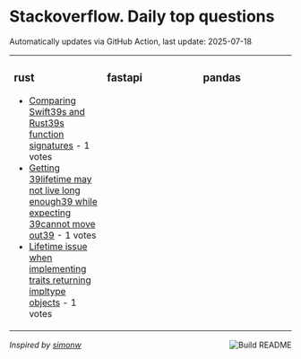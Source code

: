 # Stackoverflow. Daily top questions 

Automatically updates via GitHub Action, last update: <!-- date starts -->2025-07-18<!-- date ends -->


<table><tr><td valign="top" width="33%">

### rust
<!-- rust starts -->
* [Comparing Swift39s and Rust39s function signatures](https://stackoverflow.com/questions/79705756/comparing-swifts-and-rusts-function-signatures) - 1 votes
* [Getting 39lifetime may not live long enough39 while expecting 39cannot move out39](https://stackoverflow.com/questions/79706063/getting-lifetime-may-not-live-long-enough-while-expecting-cannot-move-out) - 1 votes
* [Lifetime issue when implementing traits returning impltype objects](https://stackoverflow.com/questions/79706593/lifetime-issue-when-implementing-traits-returning-impl-type-objects) - 1 votes
<!-- rust ends -->
</td><td valign="top" width="34%">


### fastapi
<!-- fastapi starts -->

<!-- fastapi ends -->
</td><td valign="top" width="34%">


### pandas
<!-- pandas starts -->

<!-- pandas ends -->
</td></tr></table>

<a href="https://github.com/hp0404/hp0404/actions"><img src="https://github.com/hp0404/hp0404/workflows/Build%20README/badge.svg" align="right" alt="Build README"></a> <p>*Inspired by  [simonw](https://github.com/simonw/simonw)*</p>
